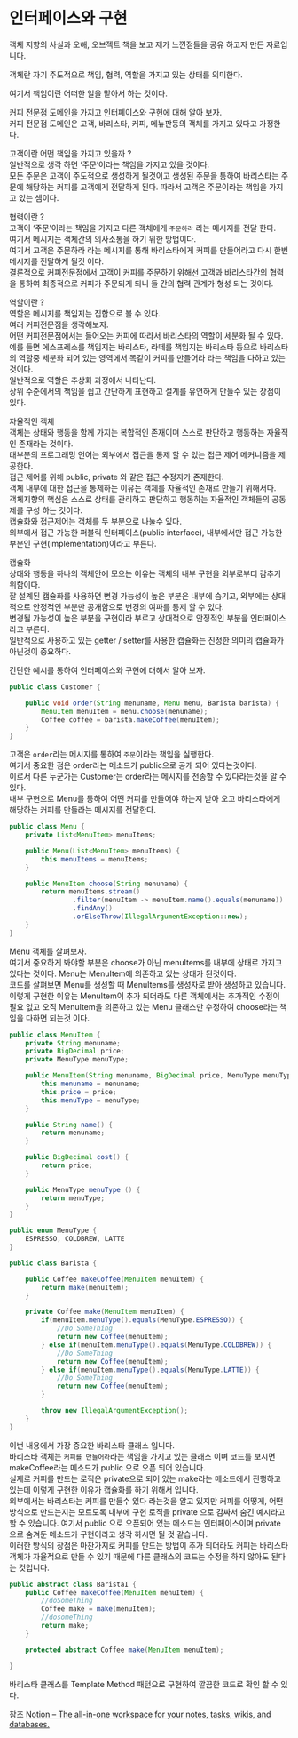 # 인터페이스와 구현
객체 지향의 사실과 오해, 오브젝트 책을 보고 제가 느낀점들을 공유 하고자 만든 자료입니다.  

객체란 자기 주도적으로 책임, 협력, 역할을 가지고 있는 상태를 의미한다.   

여기서 책임이란 어떠한 일을 맡아서 하는 것이다.  

커피 전문점 도메인을 가지고 인터페이스와 구현에 대해 알아 보자.  
커피 전문점 도메인은 고객, 바리스타, 커피, 메뉴판등의 객체를 가지고 있다고 가정한다.

고객이란 어떤 책임을 가지고 있을까 ?  
일반적으로 생각 하면 ‘주문’이라는 책임을 가지고 있을 것이다.  
모든 주문은 고객이 주도적으로 생성하게 될것이고 생성된 주문을 통하여 바리스타는 주문에 해당하는 커피를
고객에게 전달하게 된다. 따라서 고객은 주문이라는 책임을 가지고 있는 셈이다.

협력이란 ?   
고객이 ‘주문’이라는 책임을 가지고 다른 객체에게 `주문하라` 라는 메시지를 전달 한다.  
여기서 메시지는 객체간의 의사소통을 하기 위한 방법이다.   
여기서 고객은 주문하라 라는 메시지를 통해 바리스타에게 커피를 만들어라고 다시 한번 메시지를 전달하게 될것 이다.  
결론적으로 커피전문점에서 고객이 커피를 주문하기 위해선 고객과 바리스타간의 협력을 통하여 최종적으로 커피가 주문되게 되니 둘 간의 협력 관계가 형성 되는 것이다.

역할이란 ?   
역할은 메시지를 책임지는 집합으로 볼 수 있다.   
여러 커피전문점을 생각해보자.   
어떤 커피전문점에서는 들어오는 커피에 따라서 바리스타의 역할이 세분화 될 수 있다.  
예를 들면 에스프레소를 책임지는 바리스타, 라떼를 책임지는 바리스타 등으로 바리스타의 역할중 세분화 되어 있는 영역에서 똑같이 커피를 만들어라 라는 책임을 다하고 있는것이다.  
일반적으로 역할은 추상화 과정에서 나타난다.  
상위 수준에서의 책임을 쉽고 간단하게 표현하고 설계를 유연하게 만들수 있는 장점이 있다.

자율적인 객체  
객체는 상태와 행동을 함께 가지는 복합적인 존재이며 스스로 판단하고 행동하는 자율적인 존재라는 것이다.   
대부분의 프로그래밍 언어는 외부에서 접근을 통제 할 수 있는 접근 제어 메커니즘을 제공한다.   
접근 제어를 위해  public, private 와 같은 접근 수정자가 존재한다.  
객체 내부에 대한 접근을 통제하는 이유는 객체를 자율적인 존재로 만들기 위해서다.   
객체지향의 핵심은 스스로 상태를 관리하고 판단하고 행동하는 자율적인 객체들의 공동제를 구성 하는 것이다.  
캡슐화와 접근제어는 객체를 두 부분으로 나눌수 있다.   
외부에서 접근 가능한 퍼블릭 인터페이스(public interface), 내부에서만 접근 가능한 부분인 구현(implementation)이라고 부른다. 

캡슐화  
상태와 행동을 하나의 객체안에 모으는 이유는 객체의 내부 구현을 외부로부터 감추기 위함이다.  
잘 설계된 캡슐화를 사용하면 변경 가능성이 높은 부분은 내부에 숨기고, 외부에는 상대적으로 안정적인 부분만 공개함으로 변경의 여파를 통제 할 수 있다.  
변경될 가능성이 높은 부분을 구현이라 부르고 상대적으로 안정적인 부분을 인터페이스라고 부른다.  
일반적으로 사용하고 있는 getter / setter를 사용한 캡슐화는 진정한 의미의 캡슐화가 아닌것이 중요하다.

간단한 예시를 통하여 인터페이스와 구현에 대해서 알아 보자.

```java
public class Customer {

    public void order(String menuname, Menu menu, Barista barista) {
        MenuItem menuItem = menu.choose(menuname);
        Coffee coffee = barista.makeCoffee(menuItem);
    }
}
```
고객은 `order`라는 메시지를 통하여 `주문`이라는 책임을 실행한다.  
여기서 중요한 점은 order라는 메소드가 public으로 공개 되어 있다는것이다.  
이로서 다른 누군가는 Customer는 order라는 메시지를 전송할 수 있다라는것을 알 수 있다.  
내부 구현으로 Menu를 통하여 어떤 커피를 만들어야 하는지 받아 오고 바리스타에게 해당하는 커피를 만들라는 메시지를 전달한다.

```java
public class Menu {
    private List<MenuItem> menuItems;

    public Menu(List<MenuItem> menuItems) {
        this.menuItems = menuItems;
    }

    public MenuItem choose(String menuname) {
        return menuItems.stream()
                .filter(menuItem -> menuItem.name().equals(menuname))
                .findAny()
                .orElseThrow(IllegalArgumentException::new);
    }
}
```
Menu 객체를 살펴보자.  
여기서 중요하게 봐야할 부분은 choose가 아닌 menuItems를 내부에 상태로 가지고 있다는 것이다. 
Menu는 MenuItem에 의존하고 있는 상태가 된것이다.   
코드를 살펴보면 Menu를 생성할 때 MenuItems를 생성자로 받아 생성하고 있습니다.  
이렇게 구현한 이유는 MenuItem이 추가 되더라도 다른 객체에서는 추가적인 수정이 필요 없고 오직 MenuItem을 의존하고 있는 Menu 클래스만 수정하여 choose라는 책임을 다하면 되는것 이다. 

```java
public class MenuItem {
    private String menuname;
    private BigDecimal price;
    private MenuType menuType;

    public MenuItem(String menuname, BigDecimal price, MenuType menuType) {
        this.menuname = menuname;
        this.price = price;
        this.menuType = menuType;
    }

    public String name() {
        return menuname;
    }

    public BigDecimal cost() {
        return price;
    }

    public MenuType menuType () {
        return menuType;
    }
}
```

```java
public enum MenuType {
    ESPRESSO, COLDBREW, LATTE
}
```

```java
public class Barista {

    public Coffee makeCoffee(MenuItem menuItem) {
        return make(menuItem);
    }

    private Coffee make(MenuItem menuItem) {
        if(menuItem.menuType().equals(MenuType.ESPRESSO)) {
            //Do SomeThing
            return new Coffee(menuItem);
        } else if(menuItem.menuType().equals(MenuType.COLDBREW)) {
            //Do SomeThing
            return new Coffee(menuItem);
        } else if(menuItem.menuType().equals(MenuType.LATTE)) {
            //Do SomeThing
            return new Coffee(menuItem);
        }

        throw new IllegalArgumentException();
    }
}
```
이번 내용에서 가장 중요한 바리스타 클래스 입니다.   
바리스타 객체는 `커피를 만들어라`라는 책임을 가지고 있는 클래스 이며 코드를 보시면 makeCoffee라는 메소드가 public 으로 오픈 되어 있습니다.   
실제로 커피를 만드는 로직은 private으로 되어 있는 make라는 메소드에서 진행하고 있는데 이렇게 구현한 이유가 캡슐화를 하기 위해서 입니다.   
외부에서는 바리스타는 커피를 만들수 있다 라는것을 알고 있지만 커피를 어떻게, 어떤 방식으로 만드는지는 모르도록 내부에 구현 로직을 private 으로 감싸서 숨긴 예시라고 할 수 있습니다.
여기서 public 으로 오픈되어 있는 메소드는 인터페이스이며 private 으로 숨겨둔 메소드가 구현이라고 생각 하시면 될 것 같습니다.  
이러한 방식의 장점은 마찬가지로 커피를 만드는 방법이 추가 되더라도 커피는 바리스타 객체가 자율적으로 만들 수 있기 때문에 다른 클래스의 코드는 수정을 하지 않아도 된다는 것입니다. 

```java
public abstract class BaristaI {
    public Coffee makeCoffee(MenuItem menuItem) {
        //doSomeThing
        Coffee make = make(menuItem);
        //dosomeThing
        return make;
    }

    protected abstract Coffee make(MenuItem menuItem);

}
```

바리스타 클래스를 Template Method 패턴으로 구현하여 깔끔한 코드로 확인 할 수 있다.

참조
[Notion – The all-in-one workspace for your notes, tasks, wikis, and databases.](https://www.notion.so/3-68823e689c7c4b88891303261af1d333)
